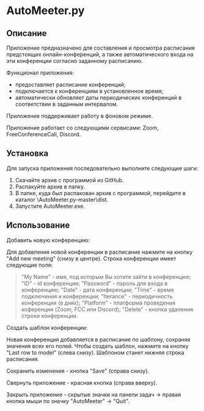 # AutoMeeter.py

## Описание

Приложение предназначено для составления и просмотра расписания предстоящих онлайн-конференций, а также автоматического входа на эти конференции согласно заданному расписанию.

Функционал приложения:
- предоставляет расписание конференций;
- подключается к конференциям в установленное время;
- автоматически обновляет даты периодических конференций в соответствии в заданным интервалом.

Приложение поддерживает работу в фоновом режиме.

Приложение работает со следующими сервисами: Zoom, FreeConferenceCall, Discord.


## Установка

Для запуска приложения последовательно выполните следующие шаги:
1. Скачайте архив с программой из GitHub.
2. Распакуйте архив в папку.
3. В папке, куда был распакован архив с программой, перейдите в каталог \AutoMeeter.py-master\dist.
4. Запустите AutoMeeter.exe.


## Использование

Добавить новую конференцию:

Для добавления новой конференции в расписание нажмите на кнопку "Add new meeting" (снизу в центре).
Строка конференции имеет следующие поля:
  > "My Name" - имя, под которым Вы хотите зайти в конференцию;
  > "ID" - id конференции;
  > "Password" - пароль для входа в конференцию;
  > "Date" - дата конференции;
  > "Time" - время подключения к конференции;
  > "Iterance" - периодичность конференции (в днях);
  > "Platform" - платформа проведения коференции (Zoom, FCC или Discord);
  > "Delete" - кнопка удаления строки конференции.

Создать шаблон конференции:

Новая конференция добавляется в расписание по шаблону, сохраняя значения всех его полей. Чтобы создать шаблон, нажмите на кнопку "Last row to model" (слева снизу). Шаблоном станет нижняя строка расписания.

Сохранить изменения - кнопка "Save" (справа снизу).

Свернуть приложение - красная кнопка (справа вверху).

Закрыть приложение - скрытые значки на панели задач -> правая кнопка мыши по значку "AutoMeeter" -> "Quit".
